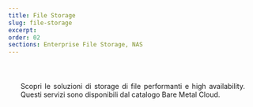 ```yaml
---
title: File Storage
slug: file-storage
excerpt:
order: 02
sections: Enterprise File Storage, NAS
---
```


<style>
#page {
  display: flex !important;
  flex-direction:column-reverse !important;
}
#customProductIndex {
padding:25px;
}
#customProductIndex p {
text-align:justify;
}

</style>

<div id="customProductIndex">

<p>Scopri le soluzioni di storage di file performanti e high availability. Questi servizi sono disponibili dal catalogo Bare Metal Cloud.</p>

</div>
